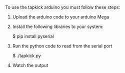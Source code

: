 To use the tapkick arduino you must follow these steps:

1. Upload the arduino code to your arduino Mega

2. Install the following libraries to your system:

    $ pip install pyserial

3. Run the python code to read from the serial port

    $ ./tapkick.py

4. Watch the output
